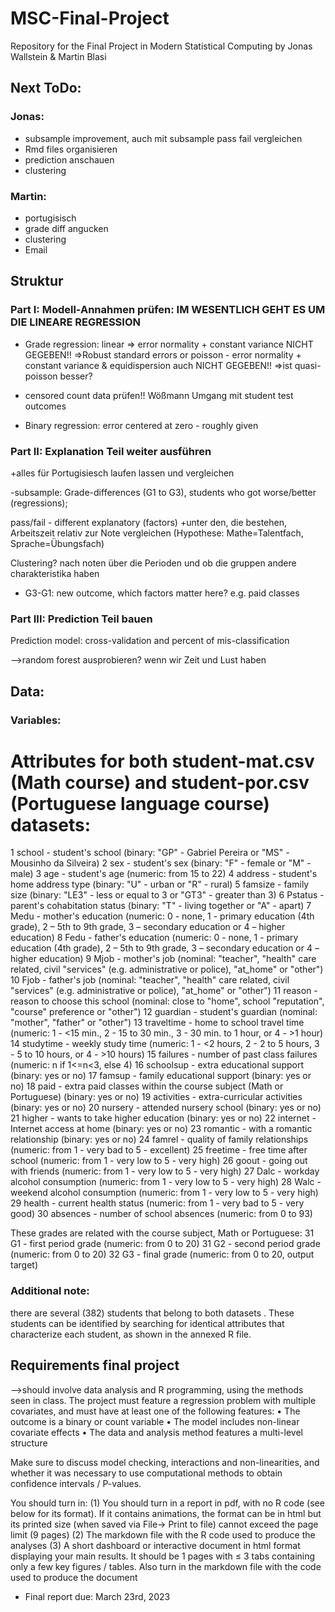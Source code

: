 # MSC-Final-Project
Repository for the Final Project in Modern Statistical Computing by Jonas Wallstein &amp; Martin Blasi

## Next ToDo: 
### Jonas: 
- subsample improvement, auch mit subsample pass fail vergleichen
- Rmd files organisieren
- prediction anschauen
- clustering

### Martin:
- portugisisch
- grade diff angucken
- clustering
- Email 

## Struktur
### Part I: Modell-Annahmen prüfen: IM WESENTLICH GEHT ES UM DIE LINEARE REGRESSION

- Grade regression: linear => error normality + constant variance NICHT GEGEBEN!!
=>Robust standard errors
or poisson - error normality + constant variance & equidispersion auch NICHT GEGEBEN!!
=>ist quasi-poisson besser?

+ censored count data prüfen!! Wößmann Umgang mit student test outcomes

- Binary regression: error centered at zero - roughly given

### Part II: Explanation Teil weiter ausführen
+alles für Portugisiesch laufen lassen und vergleichen

-subsample: Grade-differences (G1 to G3), students who got worse/better (regressions);

pass/fail - different explanatory (factors)
+unter den, die bestehen, Arbeitszeit relativ zur Note vergleichen (Hypothese: Mathe=Talentfach, Sprache=Übungsfach)

Clustering? nach noten über die Perioden und ob die gruppen andere charakteristika haben
- G3-G1: new outcome, which factors matter here? e.g. paid classes

### Part III: Prediction Teil bauen
Prediction model: cross-validation and percent of mis-classification

-->random forest ausprobieren? wenn wir Zeit und Lust haben


## Data:
### Variables:
# Attributes for both student-mat.csv (Math course) and student-por.csv (Portuguese language course) datasets:
1 school - student's school (binary: "GP" - Gabriel Pereira or "MS" - Mousinho da Silveira)
2 sex - student's sex (binary: "F" - female or "M" - male)
3 age - student's age (numeric: from 15 to 22)
4 address - student's home address type (binary: "U" - urban or "R" - rural)
5 famsize - family size (binary: "LE3" - less or equal to 3 or "GT3" - greater than 3)
6 Pstatus - parent's cohabitation status (binary: "T" - living together or "A" - apart)
7 Medu - mother's education (numeric: 0 - none,  1 - primary education (4th grade), 2 – 5th to 9th grade, 3 – secondary education or 4 – higher education)
8 Fedu - father's education (numeric: 0 - none,  1 - primary education (4th grade), 2 – 5th to 9th grade, 3 – secondary education or 4 – higher education)
9 Mjob - mother's job (nominal: "teacher", "health" care related, civil "services" (e.g. administrative or police), "at_home" or "other")
10 Fjob - father's job (nominal: "teacher", "health" care related, civil "services" (e.g. administrative or police), "at_home" or "other")
11 reason - reason to choose this school (nominal: close to "home", school "reputation", "course" preference or "other")
12 guardian - student's guardian (nominal: "mother", "father" or "other")
13 traveltime - home to school travel time (numeric: 1 - <15 min., 2 - 15 to 30 min., 3 - 30 min. to 1 hour, or 4 - >1 hour)
14 studytime - weekly study time (numeric: 1 - <2 hours, 2 - 2 to 5 hours, 3 - 5 to 10 hours, or 4 - >10 hours)
15 failures - number of past class failures (numeric: n if 1<=n<3, else 4)
16 schoolsup - extra educational support (binary: yes or no)
17 famsup - family educational support (binary: yes or no)
18 paid - extra paid classes within the course subject (Math or Portuguese) (binary: yes or no)
19 activities - extra-curricular activities (binary: yes or no)
20 nursery - attended nursery school (binary: yes or no)
21 higher - wants to take higher education (binary: yes or no)
22 internet - Internet access at home (binary: yes or no)
23 romantic - with a romantic relationship (binary: yes or no)
24 famrel - quality of family relationships (numeric: from 1 - very bad to 5 - excellent)
25 freetime - free time after school (numeric: from 1 - very low to 5 - very high)
26 goout - going out with friends (numeric: from 1 - very low to 5 - very high)
27 Dalc - workday alcohol consumption (numeric: from 1 - very low to 5 - very high)
28 Walc - weekend alcohol consumption (numeric: from 1 - very low to 5 - very high)
29 health - current health status (numeric: from 1 - very bad to 5 - very good)
30 absences - number of school absences (numeric: from 0 to 93)

These grades are related with the course subject, Math or Portuguese:
31 G1 - first period grade (numeric: from 0 to 20)
31 G2 - second period grade (numeric: from 0 to 20)
32 G3 - final grade (numeric: from 0 to 20, output target)

### Additional note: 
there are several (382) students that belong to both datasets . 
These students can be identified by searching for identical attributes that characterize each student, as shown in the annexed R file.

## Requirements final project 
-->should involve data analysis and R programming, using the methods seen in class. 
The project must feature a regression problem with multiple covariates, and must have at least one of the following features: 
• The outcome is a binary or count variable 
• The model includes non-linear covariate effects 
• The data and analysis method features a multi-level structure 

Make sure to discuss model checking, interactions and non-linearities, and whether it was necessary to use computational methods to obtain confidence intervals / P-values. 

You should turn in: 
(1) You should turn in a report in pdf, with no R code (see below for its format). If it contains animations, the format can be in html but its printed size (when saved via File-> Print to file) cannot exceed the page limit (9 pages)
(2) The markdown file with the R code used to produce the analyses 
(3) A short dashboard or interactive document in html format displaying your main results. It should be 1 pages with ≤ 3 tabs containing only a few key figures / tables. Also turn in the markdown file with the code used to produce the document 

- Final report due: March 23rd, 2023 
